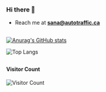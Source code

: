 ### Hi there 👋
- Reach me at **sana@autotraffic.ca**

<h2 align="center"> </h2>

[![Anurag's GitHub stats](https://github-readme-stats-git-masterrstaa-rickstaa.vercel.app/api?username=30Sana&show_icons=true&theme=midnight-purple)](https://github.com/30Sana/30Sana)

![Top Langs](https://github-readme-stats.vercel.app/api/top-langs/?username=30Sana&langs_count=20&theme=jolly&layout=compact&hide_progress=true)

<h2 align="center"> </h2>

#### Visitor Count
![Visitor Count](https://profile-counter.glitch.me/30Sana/count.svg)
